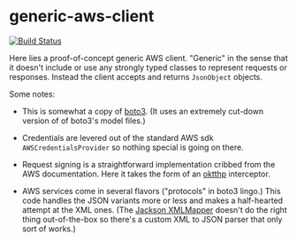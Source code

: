 # generic-aws-client

[![Build Status](https://travis-ci.com/slshen/generic-aws-client.svg?branch=master)](https://travis-ci.com/slshen/generic-aws-client)

Here lies a proof-of-concept generic AWS client.  "Generic" in the sense that
it doesn't include or use any strongly typed classes to represent requests or responses.  Instead the client accepts and returns `JsonObject` objects.

Some notes:

* This is somewhat a copy of [boto3](https://github.com/boto/boto3).  (It uses an extremely cut-down version of of boto3's model files.)

* Credentials are levered out of the standard AWS sdk `AWSCredentialsProvider` so nothing special is going on there.

* Request signing is a straightforward implementation cribbed from the AWS documentation.  Here it takes the form of an [oktthp](https://github.com/square/okhttp/) interceptor.
 
* AWS services come in several flavors ("protocols" in boto3 lingo.)  This code handles the JSON variants more or less and makes a half-hearted attempt at the XML ones.  (The [Jackson XMLMapper](https://github.com/FasterXML/jackson-dataformat-xml) doesn't do the right thing out-of-the-box so there's a custom XML to JSON parser that only sort of works.)
